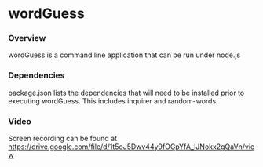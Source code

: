 # wordGuess

### Overview

wordGuess is a command line application that can be run under node.js

### Dependencies

package.json lists the dependencies that will need to be installed prior to executing wordGuess. This includes inquirer and random-words.


### Video

Screen recording can be found at https://drive.google.com/file/d/1t5oJ5Dwv44y9fOGpYfA_lJNokx2gQaVn/view